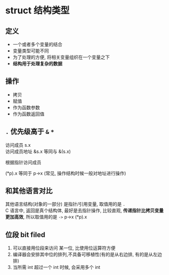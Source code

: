 # struct 结构类型

## 定义

- 一个或者多个变量的结合
- 变量类型可能不同
- 为了处理的方便, 将相关变量组织在一个变量之下
- **结构用于处理复杂的数据**

## 操作

- 拷贝
- 赋值
- 作为函数参数
- 作为函数返回值

## `.` 优先级高于 `&` `*`

访问成员 s.x  
访问成员地址 &s.x 等同与 &(s.x)

根据指针访问成员

(*p).x 等同于 p->x (常见, 操作结构时候一般对地址进行操作)

## 和其他语言对比

其他语言结构(对象的一部分) 是指针/引用变量, 取值用的是 `.`  
C 语言中, 返回是真个结构体, 最好是去指针操作, 比较直观, **传递指针比拷贝变量更加高效**, 所以取值用的是 `->` p->x (*p).x

## 位段 bit filed

1. 可以直接用位段来访问 某一位, 比使用位运算符方便
2. 编译器会安排其中位的排列,不具备可移植性(有的是从右边排, 有的是从左边排)
3. 当所需 int 超过一个 int 时候, 会采用多个 int